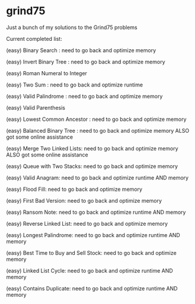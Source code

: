 # grind75
Just a bunch of my solutions to the Grind75 problems

Current completed list:

(easy) Binary Search : need to go back and optimize memory

(easy) Invert Binary Tree : need to go back and optimize memory

(easy) Roman Numeral to Integer

(easy) Two Sum : need to go back and optimize runtime

(easy) Valid Palindrome : need to go back and optimize memory

(easy) Valid Parenthesis

(easy) Lowest Common Ancestor : need to go back and optimize memory

(easy) Balanced Binary Tree : need to go back and optimize memory ALSO got some online assistance 

(easy) Merge Two Linked Lists: need to go back and optimize memory ALSO got some online assistance

(easy) Queue with Two Stacks: need to go back and optimize memory

(easy) Valid Anagram: need to go back and optimize runtime AND memory

(easy) Flood Fill: need to go back and optimize memory

(easy) First Bad Version: need to go back and optimize memory

(easy) Ransom Note: need to go back and optimize runtime AND memory

(easy) Reverse Linked List: need to go back and optimize memory

(easy) Longest Palindrome: need to go back and optimize runtime AND memory

(easy) Best Time to Buy and Sell Stock: need to go back and optimize memory

(easy) Linked List Cycle: need to go back and optimize runtime AND memory

(easy) Contains Duplicate: need to go back and optimize runtime AND memory
